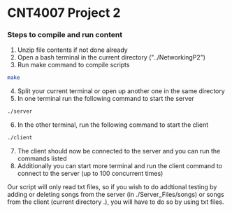 # CNT4007 Project 2

### Steps to compile and run content
1) Unzip file contents if not done already
2) Open a bash terminal in the current directory ("../NetworkingP2")
3) Run make command to compile scripts
```bash
make
```
4) Split your current terminal or open up another one in the same directory
5) In one terminal run the following command to start the server
```bash
./server
```
6) In the other terminal, run the following command to start the client
```bash
./client
```
7) The client should now be connected to the server and you can run the commands listed
8) Additionally you can start more terminal and run the client command to connect to the server (up to 100 concurrent times)

Our script will only read txt files, so if you wish to do addtional testing by adding or deleting songs from the server (in ./Server_Files/songs) or songs from the client (current directory .), you will have to do so by using txt files.
